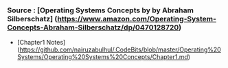 

### Source : [Operating Systems Concepts by by Abraham Silberschatz] (https://www.amazon.com/Operating-System-Concepts-Abraham-Silberschatz/dp/0470128720)


- [Chapter1 Notes] (https://github.com/nairuzabulhul/.CodeBits/blob/master/Operating%20Systems/Operating%20Systems%20Concepts/Chapter1.md) 
